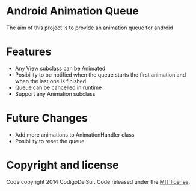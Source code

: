 Android Animation Queue
=====================
The aim of this project is to provide an animation queue for android

Features
=====================
- Any View subclass can be Animated
- Posibility to be notified when the queue starts the first animation and when the last one is finished
- Queue can be cancelled in runtime
- Support any Animation subclass

Future Changes
=====================
- Add more animations to AnimationHandler class
- Posibility to reset the queue

Copyright and license
=====================
Code copyright 2014 CodigoDelSur. Code released under the [MIT license](LICENSE).
